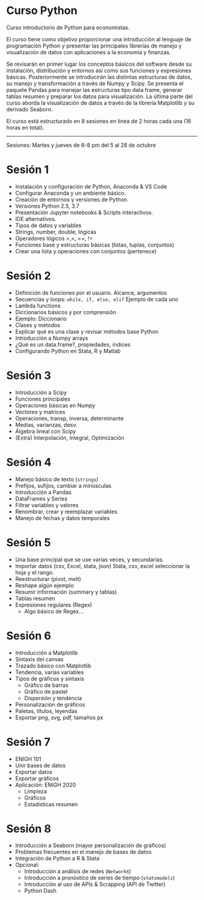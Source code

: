 # Curso Python

Curso introductorio de Python para economistas.

El curso tiene como objetivo proporcionar una introducción al lenguaje de programación Python y presentar las principales librerías de manejo y visualización de datos con aplicaciones a la economía y finanzas.  

Se revisarán en primer lugar los conceptos básicos del software desde su instalación, distribución y entornos así como sus funciones y expresiones básicas. Posteriormente se introducirán las distintas estructuras de datos, su manejo y transformación a través de Numpy y Scipy. Se presenta el paquete Pandas para manejar las estructuras tipo data frame, generar tablas resumen y preparar los datos para visualización. La última parte del curso aborda la visualización de datos a través de la librería Matplotlib y su derivado Seaborn.

El curso está estructurado en 8 sesiones en línea de 2 horas cada una (16 horas en total).  

---

Sesiones: Martes y jueves de 6-8 pm del 5 al 28 de octubre

# Sesión 1

- Instalación y configuración de Python, Anaconda & VS Code
- Configurar Anaconda y un ambiente básico.
- Creación de entornos y versiones de Python.
- Versiones Python 2.5, 3.7
- Presentación Jupyter notebooks & Scripts interactivos.
- IDE alternativos.
- Tipos de datos y variables
- Strings, number, double, lógicas
- Operadores lógicos >,<, ==, !=
- Funciones base y estructuras básicas (listas, tuplas, conjuntos)
- Crear una lista y operaciones con conjuntos (pertenece)

# Sesión 2

- Definición de funciones por el usuario. Alcance, argumentos
- Secuencias y loops: `while, if, else, elif` Ejemplo de cada uno
- Lambda functions
- Diccionarios básicos y por comprensión
- Ejemplo: Diccionario
- Clases y métodos
- Explicar qué es una clase y revisar métodos base Python
- Introducción a Numpy arrays
- ¿Qué es un data.frame?, propiedades, índices
- Configurando Python en Stata, R y Matlab

 # Sesión 3

- Introducción a Scipy
- Funciones principales
- Operaciones básicas en Numpy
- Vectores y matrices 
- Operaciones, transp, inversa, determinante
- Medias, varianzas, desv.
- Álgebra lineal con Scipy
- (Extra) Interpolación, Integral, Optimización

# Sesión 4

- Manejo básico de texto (`strings`)
- Prefijos, sufijos, cambiar a minúsculas
- Introducción a Pandas
- DataFrames y Series
- Filtrar variables y valores
- Renombrar, crear y reemplazar variables
- Manejo de fechas y datos temporales

# Sesión 5 

- Una base principal que se use varias veces, y secundarias.
- Importar datos (csv, Excel, stata, json) Stata, csv, excel seleccionar la hoja y el rango. 
- Reestructurar (pivot, melt)
- Reshape algún ejemplo 
- Resumir información (summary y tablas)
- Tablas resumen
- Expresiones regulares (Regex)
  - Algo básico de Regex...

# Sesión 6

- Introducción a Matplotlib
- Sintaxis del canvas
- Trazado básico con Matplotlib
- Tendencia, varias variables
- Tipos de gráficos y sintaxis
  + Gráfico de barras
  + Gráfico de pastel
  + Dispersión y tendencia
- Personalización de gráficos
- Paletas, títulos, leyendas
- Exportar png, svg, pdf, tamaños px

# Sesión 7

- ENIGH 101 
- Unir bases de datos
- Exportar datos
- Exportar gráficos
- Aplicación: ENIGH 2020
  + Limpieza
  + Gráficos
  + Estadísticas resumen

# Sesión 8

- Introducción a Seaborn (mayor personalización de gráficos)
- Problemas frecuentes en el manejo de bases de datos
- Integración de Python a R & Stata
- Opcional:
  + Introducción a análisis de redes (`NetworkX`)
  + Introducción a pronóstico de series de tiempo (`statsmodels`)
  + Introducción al uso de APIs & Scrapping (API de Twitter)
  + Python Dash 
